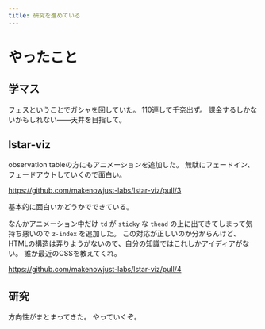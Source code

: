 ```yaml
---
title: 研究を進めている
---
```


# やったこと

## 学マス

フェスということでガシャを回していた。
110連して千奈出ず。
課金するしかないかもしれない――天井を目指して。

## lstar-viz

observation tableの方にもアニメーションを追加した。
無駄にフェードイン、フェードアウトしていくので面白い。

<https://github.com/makenowjust-labs/lstar-viz/pull/3>

基本的に面白いかどうかでできている。

なんかアニメーション中だけ `td` が `sticky` な `thead` の上に出てきてしまって気持ち悪いので `z-index` を追加した。
この対応が正しいのか分からんけど、HTMLの構造は弄りようがないので、自分の知識ではこれしかアイディアがない。
誰か最近のCSSを教えてくれ。

<https://github.com/makenowjust-labs/lstar-viz/pull/4>

## 研究

方向性がまとまってきた。
やっていくぞ。
